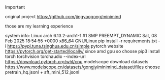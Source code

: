 > [!IMPORTANT]
> original project <https://github.com/jingyaogong/minimind>

those are my learning experience

system info: Linux arch 6.13.2-arch1-1 #1 SMP PREEMPT_DYNAMIC Sat, 08 Feb 2025 18:54:55 +0000 x86_64 GNU/Linux
pip install -r requirements.txt -i <https://pypi.tuna.tsinghua.edu.cn/simple>
pytorch website <https://pytorch.org/get-started/locally/>
since amd gpu so choose pip3 install torch torchvision torchaudio --index-url <https://download.pytorch.org/whl/cpu>
modelscope download datasets
<https://www.modelscope.cn/datasets/gongjy/minimind_dataset/files>
choose pretrain_hq.jsonl + sft_mini_512.jsonl
